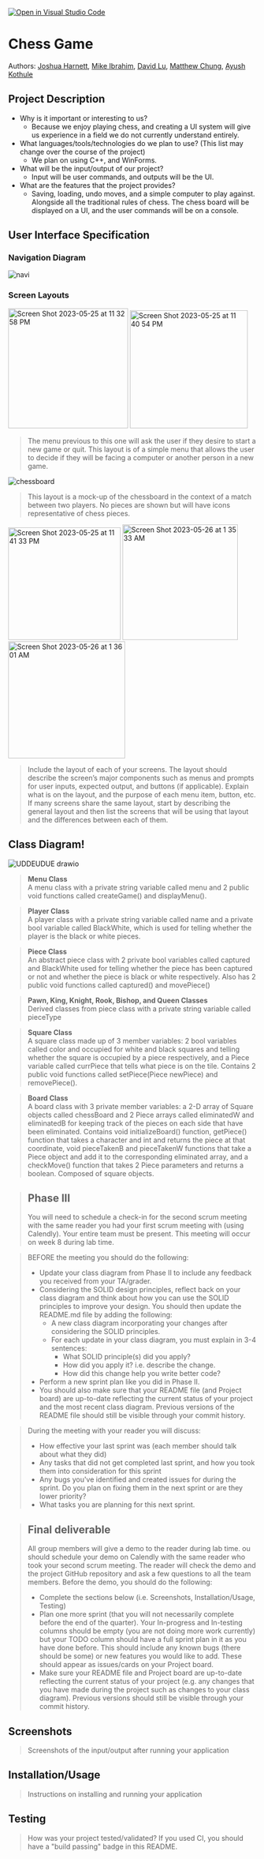 [![Open in Visual Studio Code](https://classroom.github.com/assets/open-in-vscode-718a45dd9cf7e7f842a935f5ebbe5719a5e09af4491e668f4dbf3b35d5cca122.svg)](https://classroom.github.com/online_ide?assignment_repo_id=10882937&assignment_repo_type=AssignmentRepo)
# Chess Game
 
 Authors: [Joshua Harnett](https://github.com/Lietrix), [Mike Ibrahim](https://github.com/mibra0), [David Lu](https://github.com/david1u), [Matthew Chung](https://github.com/matthewc2003), [Ayush Kothule](https://github.com/akothule)

## Project Description
* Why is it important or interesting to us?
    * Because we enjoy playing chess, and creating a UI system will give us experience in a field we do not currently understand entirely.
* What languages/tools/technologies do we plan to use? (This list may change over the course of the project)                     
    * We plan on using C++, and WinForms.
* What will be the input/output of our project?
    * Input will be user commands, and outputs will be the UI.
 * What are the features that the project provides?
    * Saving, loading, undo moves, and a simple computer to play against. Alongside all the traditional rules of chess. The chess board will be displayed on a UI, and the user commands will be on a console.
## User Interface Specification
### Navigation Diagram


![navi](https://github.com/cs100/final-project-mchun078-mibra033-dlu046-akoth013/assets/129913826/9bf5a2c2-7ff7-4efb-8e8c-c70dcd0368f5)





### Screen Layouts

<img width="243" alt="Screen Shot 2023-05-25 at 11 32 58 PM" src="https://github.com/cs100/final-project-mchun078-mibra033-dlu046-akoth013/assets/129913826/7e3e573c-7a8a-4733-83aa-ead7a992505d">

<img width="239" alt="Screen Shot 2023-05-25 at 11 40 54 PM" src="https://github.com/cs100/final-project-mchun078-mibra033-dlu046-akoth013/assets/129913826/5556a02f-f719-40c1-bff8-d1897a30a268"> 

> The menu previous to this one will ask the user if they desire to start a new game or quit. This layout is of a simple menu that allows the user to decide if they will be facing a computer or another person in a new game.  
> 
![chessboard](https://github.com/cs100/final-project-mchun078-mibra033-dlu046-akoth013/assets/129913826/de5d0404-b6b3-406a-b73d-4f03239cbdcf)


> This layout is a mock-up of the chessboard in the context of a match between two players. No pieces are shown but will have icons representative of chess pieces. 

<img width="228" alt="Screen Shot 2023-05-25 at 11 41 33 PM" src="https://github.com/cs100/final-project-mchun078-mibra033-dlu046-akoth013/assets/129913826/00826bfa-7222-40df-a365-39a05ae613a9"> 

<img width="234" alt="Screen Shot 2023-05-26 at 1 35 33 AM" src="https://github.com/cs100/final-project-mchun078-mibra033-dlu046-akoth013/assets/129913826/1a32deec-bd7c-4010-a284-ba6e626294b1"> 



<img width="237" alt="Screen Shot 2023-05-26 at 1 36 01 AM" src="https://github.com/cs100/final-project-mchun078-mibra033-dlu046-akoth013/assets/129913826/c8cca6f3-3e01-414a-bbae-cd1af216a941">



> Include the layout of each of your screens. The layout should describe the screen’s major components such as menus and prompts for user inputs, expected output, and buttons (if applicable). Explain what is on the layout, and the purpose of each menu item, button, etc. If many screens share the same layout, start by describing the general layout and then list the screens that will be using that layout and the differences between each of them.

## Class Diagram!

![UDDEUDUE drawio](https://github.com/cs100/final-project-mchun078-mibra033-dlu046-akoth013/assets/129913826/4fe52e2e-ed10-476e-8425-aeca3eaf9f60)


 > **Menu Class**  
 > A menu class with a private string variable called menu and 2 public void functions called createGame() and displayMenu().

 > **Player Class**  
 > A player class with a private string variable called name and a private bool variable called BlackWhite, which is used for telling whether the player is the black or white pieces.

 > **Piece Class**  
 > An abstract piece class with 2 private bool variables called captured and BlackWhite used for telling whether the piece has been captured or not and whether the piece is black or white respectively. Also has 2 public void functions called captured() and movePiece()

 > **Pawn, King, Knight, Rook, Bishop, and Queen Classes**  
 > Derived classes from piece class with a private string variable called pieceType

 > **Square Class**  
 > A square class made up of 3 member variables: 2 bool variables called color and occupied for white and black squares and telling whether the square is occupied by a piece respectively, and a Piece variable called currPiece that tells what piece is on the tile. Contains 2 public void functions called setPiece(Piece newPiece) and removePiece(). 

 > **Board Class**  
 > A board class with 3 private member variables: a 2-D array of Square objects called chessBoard and 2 Piece arrays called eliminatedW and eliminatedB for keeping track of the pieces on each side that have been eliminated. Contains void initializeBoard() function, getPiece() function that takes a character and int and returns the piece at that coordinate, void pieceTakenB and pieceTakenW functions that take a Piece object and add it to the corresponding eliminated array, and a checkMove() function that takes 2 Piece parameters and returns a boolean. Composed of square objects.

 
 > ## Phase III
 > You will need to schedule a check-in for the second scrum meeting with the same reader you had your first scrum meeting with (using Calendly). Your entire team must be present. This meeting will occur on week 8 during lab time.
 
 > BEFORE the meeting you should do the following:
 > * Update your class diagram from Phase II to include any feedback you received from your TA/grader.
 > * Considering the SOLID design principles, reflect back on your class diagram and think about how you can use the SOLID principles to improve your design. You should then update the README.md file by adding the following:
 >   * A new class diagram incorporating your changes after considering the SOLID principles.
 >   * For each update in your class diagram, you must explain in 3-4 sentences:
 >     * What SOLID principle(s) did you apply?
 >     * How did you apply it? i.e. describe the change.
 >     * How did this change help you write better code?
 > * Perform a new sprint plan like you did in Phase II.
 > * You should also make sure that your README file (and Project board) are up-to-date reflecting the current status of your project and the most recent class diagram. Previous versions of the README file should still be visible through your commit history.
 
> During the meeting with your reader you will discuss: 
 > * How effective your last sprint was (each member should talk about what they did)
 > * Any tasks that did not get completed last sprint, and how you took them into consideration for this sprint
 > * Any bugs you've identified and created issues for during the sprint. Do you plan on fixing them in the next sprint or are they lower priority?
 > * What tasks you are planning for this next sprint.

 
 > ## Final deliverable
 > All group members will give a demo to the reader during lab time. ou should schedule your demo on Calendly with the same reader who took your second scrum meeting. The reader will check the demo and the project GitHub repository and ask a few questions to all the team members. 
 > Before the demo, you should do the following:
 > * Complete the sections below (i.e. Screenshots, Installation/Usage, Testing)
 > * Plan one more sprint (that you will not necessarily complete before the end of the quarter). Your In-progress and In-testing columns should be empty (you are not doing more work currently) but your TODO column should have a full sprint plan in it as you have done before. This should include any known bugs (there should be some) or new features you would like to add. These should appear as issues/cards on your Project board.
 > * Make sure your README file and Project board are up-to-date reflecting the current status of your project (e.g. any changes that you have made during the project such as changes to your class diagram). Previous versions should still be visible through your commit history. 
 
 ## Screenshots
 > Screenshots of the input/output after running your application
 ## Installation/Usage
 > Instructions on installing and running your application
 ## Testing
 > How was your project tested/validated? If you used CI, you should have a "build passing" badge in this README.
 
